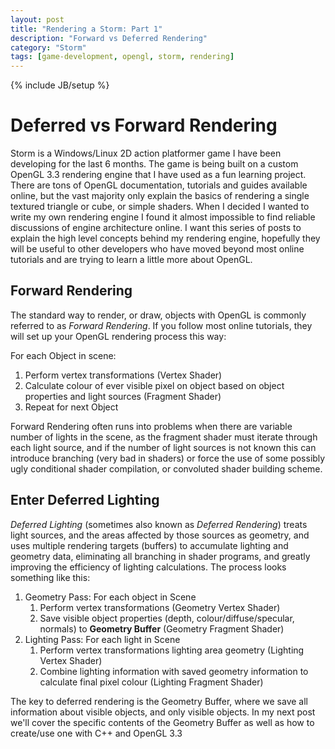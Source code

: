 ```yaml
---
layout: post
title: "Rendering a Storm: Part 1"
description: "Forward vs Deferred Rendering"
category: "Storm"
tags: [game-development, opengl, storm, rendering]
---
```

{% include JB/setup %}

# Deferred vs Forward Rendering

Storm is a Windows/Linux 2D action platformer game I have been developing for the last 6 months. The game is being built on a custom OpenGL 3.3 rendering engine that I have used as a fun learning project. There are tons of OpenGL documentation, tutorials and guides available online, but the vast majority only explain the basics of rendering a single textured triangle or cube, or simple shaders. When I decided I wanted to write my own rendering engine I found it almost impossible to find reliable discussions of engine architecture online. I want this series of posts to explain the high level concepts behind my rendering engine, hopefully they will be useful to other developers who have moved beyond most online tutorials and are trying to learn a little more about OpenGL.<!--more-->

## Forward Rendering

The standard way to render, or draw, objects with OpenGL is commonly referred to as *Forward Rendering*. If you follow most online tutorials, they will set up your OpenGL rendering process this way: 

For each Object in scene:
 
 1. Perform vertex transformations (Vertex Shader)
 2. Calculate colour of ever visible pixel on object based on object properties and light sources (Fragment Shader)
 3. Repeat for next Object

Forward Rendering often runs into problems when there are variable number of lights in the scene, as the fragment shader must iterate through each light source, and if the number of light sources is not known this can introduce branching (very bad in shaders) or force the use of some possibly ugly conditional shader compilation, or convoluted shader building scheme.

## Enter Deferred Lighting

*Deferred Lighting* (sometimes also known as *Deferred Rendering*) treats light sources, and the areas affected by those sources as geometry, and uses multiple rendering targets (buffers) to accumulate lighting and geometry data, eliminating all branching in shader programs, and greatly improving the efficiency of lighting calculations. The process looks something like this:

 1. Geometry Pass: For each object in Scene
    1. Perform vertex transformations (Geometry Vertex Shader)
    2. Save visible object properties (depth, colour/diffuse/specular, normals) to **Geometry Buffer** (Geometry Fragment Shader)
 2. Lighting Pass: For each light in Scene
    1. Perform vertex transformations lighting area geometry (Lighting Vertex Shader)
    2. Combine lighting information with saved geometry information to calculate final pixel colour (Lighting Fragment Shader)

The key to deferred rendering is the Geometry Buffer, where we save all information about visible objects, and only visible objects. In my next post we'll cover the specific contents of the Geometry Buffer as well as how to create/use one with C++ and OpenGL 3.3